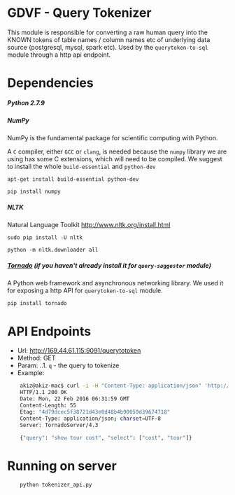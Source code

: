 # GDVF - Query Tokenizer
This module is responsible for converting a raw human query into the KNOWN tokens of table names / column names etc of underlying data source (postgresql, mysql, spark etc). Used by the `querytoken-to-sql` module through a http api endpoint.

# Dependencies

##### Python 2.7.9

##### NumPy
NumPy is the fundamental package for scientific computing with Python.

A `C` compiler, either `GCC` or `clang`, is needed because the `numpy` library we are using has some C extensions, which will need to be compiled.
We suggest to install the whole `build-essential` and `python-dev`

`apt-get install build-essential python-dev`

`pip install numpy`

##### NLTK
Natural Language Toolkit http://www.nltk.org/install.html

`sudo pip install -U nltk`

`python -m nltk.downloader all`

##### [Tornado](http://www.tornadoweb.org/en/stable/) (if you haven't already install it for `query-suggestor` module)
A Python web framework and asynchronous networking library. We used it for exposing a http API for `querytoken-to-sql` module.

`pip install tornado`

# API Endpoints

- Url: http://169.44.61.115:9091/querytotoken
- Method: GET
- Param:
..1. `q` - the query to tokenize
- Example:

```bash
    akiz@akiz-mac$ curl -i -H "Content-Type: application/json" 'http://169.44.61.115:9091/querytotoken?q=show%20tour%20cost'
    HTTP/1.1 200 OK
    Date: Mon, 22 Feb 2016 06:31:59 GMT
    Content-Length: 55
    Etag: "4d79dcec5f38721d43e0d48b4b90059d39674718"
    Content-Type: application/json; charset=UTF-8
    Server: TornadoServer/4.3
    
    {"query": "show tour cost", "select": ["cost", "tour"]}
```

# Running on server
```bash
    python tokenizer_api.py
```

